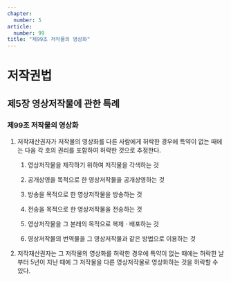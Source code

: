 ```yaml
---
chapter:
  number: 5
article:
  number: 99
title: "제99조 저작물의 영상화"
---
```

# 저작권법

## 제5장 영상저작물에 관한 특례

### 제99조 저작물의 영상화

1. 저작재산권자가 저작물의 영상화를 다른 사람에게 허락한 경우에 특약이 없는 때에는 다음 각 호의 권리를 포함하여 허락한 것으로 추정한다.

    1. 영상저작물을 제작하기 위하여 저작물을 각색하는 것

    2. 공개상영을 목적으로 한 영상저작물을 공개상영하는 것

    3. 방송을 목적으로 한 영상저작물을 방송하는 것

    4. 전송을 목적으로 한 영상저작물을 전송하는 것

    5. 영상저작물을 그 본래의 목적으로 복제ㆍ배포하는 것

    6. 영상저작물의 번역물을 그 영상저작물과 같은 방법으로 이용하는 것

2. 저작재산권자는 그 저작물의 영상화를 허락한 경우에 특약이 없는 때에는 허락한 날부터 5년이 지난 때에 그 저작물을 다른 영상저작물로 영상화하는 것을 허락할 수 있다.
